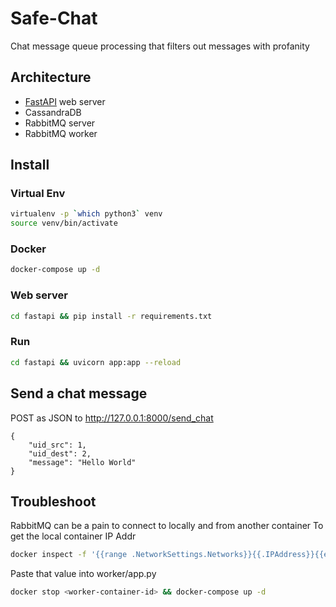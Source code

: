 # Safe-Chat

Chat message queue processing that filters out messages with profanity

## Architecture

- [FastAPI](https://fastapi.tiangolo.com/) web server
- CassandraDB
- RabbitMQ server
- RabbitMQ worker


## Install

### Virtual Env

```bash
virtualenv -p `which python3` venv
source venv/bin/activate
``` 

### Docker

```bash
docker-compose up -d
``` 

### Web server

```bash
cd fastapi && pip install -r requirements.txt
``` 

### Run 

```bash
cd fastapi && uvicorn app:app --reload
``` 

## Send a chat message

POST as JSON to http://127.0.0.1:8000/send_chat
```
{
    "uid_src": 1,
    "uid_dest": 2,
    "message": "Hello World"
}
```

## Troubleshoot

RabbitMQ can be a pain to connect to locally and from another container
To get the local container IP Addr 
```bash
docker inspect -f '{{range .NetworkSettings.Networks}}{{.IPAddress}}{{end}}' <RabbitMQ-container-id>
``` 
Paste that value into worker/app.py
```bash
docker stop <worker-container-id> && docker-compose up -d
``` 
